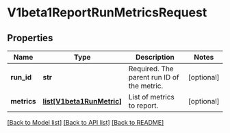 # V1beta1ReportRunMetricsRequest

## Properties
Name | Type | Description | Notes
------------ | ------------- | ------------- | -------------
**run_id** | **str** | Required. The parent run ID of the metric. | [optional] 
**metrics** | [**list[V1beta1RunMetric]**](V1beta1RunMetric.md) | List of metrics to report. | [optional] 

[[Back to Model list]](../README.md#documentation-for-models) [[Back to API list]](../README.md#documentation-for-api-endpoints) [[Back to README]](../README.md)


